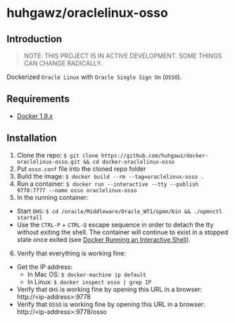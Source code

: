 # huhgawz/oraclelinux-osso

## Introduction

> NOTE: THIS PROJECT IS IN ACTIVE DEVELOPMENT. SOME THINGS CAN CHANGE RADICALLY.

Dockerized `Oracle Linux` with `Oracle Single Sign On` (`OSSO`).

## Requirements

- [Docker 1.9.x](http://docs.docker.com/engine/installation/mac/)

## Installation

1. Clone the repo: `$ git clone https://github.com/huhgawz/docker-oraclelinux-osso.git && cd docker-oraclelinux-osso`
2. Put `osso.conf` file into the cloned repo folder
3. Build the image: `$ docker build --rm --tag=oraclelinux-osso .`
4. Run a container: `$ docker run --interactive --tty --publish 9778:7777 --name osso oraclelinux-osso`
5. In the running container:
  - Start `OHS`: `$ cd /oracle/Middleware/Oracle_WT1/opmn/bin && ./opmnctl startall`
  - Use the `CTRL-P` + `CTRL-Q` escape sequence in order to detach the tty without exiting the shell. The container will continue to exist in a stopped state once exited (see [Docker Running an Interactive Shell](http://docs.docker.com/engine/userguide/basics/#running-an-interactive-shell)).
6. Verify that everything is working fine:
  - Get the IP address:
    - In Mac OS: `$ docker-machine ip default`
    - In Linux: `$ docker inspect osso | grep IP`
  - Verify that `OHS` is working fine by opening this URL in a browser: http://\<ip-address\>:9778
  - Verify that `OSSO` is working fine by opening this URL in a browser: http://\<ip-address\>:9778/osso
